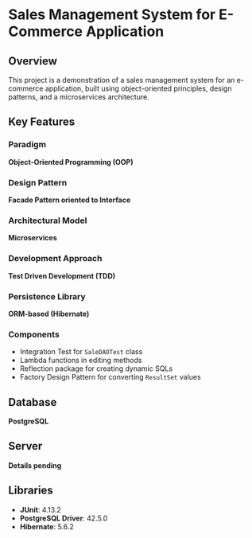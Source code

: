 # Sales Management System for E-Commerce Application

## Overview

<p>This project is a demonstration of a sales management system for an e-commerce application, built using object-oriented principles, design patterns, and a microservices architecture.</p>

## Key Features

### Paradigm

<p><strong>Object-Oriented Programming (OOP)</strong></p>

### Design Pattern

<p><strong>Facade Pattern oriented to Interface</strong></p>

### Architectural Model

<p><strong>Microservices</strong></p>

### Development Approach

<p><strong>Test Driven Development (TDD)</strong></p>

### Persistence Library

<p><strong>ORM-based (Hibernate)</strong></p>

### Components

<ul>
<li>Integration Test for <code>SaleDAOTest</code> class</li>
<li>Lambda functions in editing methods</li>
<li>Reflection package for creating dynamic SQLs</li>
<li>Factory Design Pattern for converting <code>ResultSet</code> values</li>
</ul>

## Database

<p><strong>PostgreSQL</strong></p>

## Server

<p><strong>Details pending</strong></p>

## Libraries

<ul>
<li><strong>JUnit</strong>: 4.13.2</li>
<li><strong>PostgreSQL Driver</strong>: 42.5.0</li>
<li><strong>Hibernate</strong>: 5.6.2</li>
</ul>
